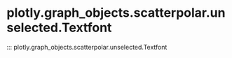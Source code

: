 # plotly.graph_objects.scatterpolar.unselected.Textfont

::: plotly.graph_objects.scatterpolar.unselected.Textfont

